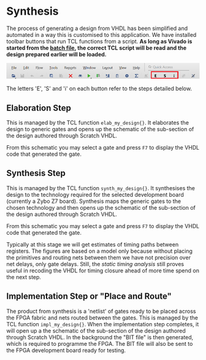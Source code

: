 # Synthesis

The process of generating a design from VHDL has been simplified and automated in a way this is customised to this application. We have installed toolbar buttons that run TCL functions from a script. **As long as Vivado is started from the [batch file](../design/run_vivado.bat), the correct TCL script will be read and the design prepared earlier will be loaded.**

![Vivado toolbar with custom buttons](./images/vivado/Toolbar.png)

The letters 'E', 'S' and 'i' on each button refer to the steps detailed below.

## Elaboration Step

This is managed by the TCL function `elab_my_design{}`. It elaborates the design to generic gates and opens up the schematic of the sub-section of the design authored through Scratch VHDL.

From this schematic you may select a gate and press `F7` to display the VHDL code that generated the gate.

## Synthesis Step

This is managed by the TCL function `synth_my_design{}`. It synthesises the design to the technology required for the selected development board (currently a Zybo Z7 board). Synthesis maps the generic gates to the chosen technology and then opens up the schematic of the sub-section of the design authored through Scratch VHDL.

From this schematic you may select a gate and press `F7` to display the VHDL code that generated the gate.

Typically at this stage we will get estimates of timing paths between registers. The figures are based on a model only because without placing the primitives and routing nets between them we have not precision over net delays, only gate delays. Still, the _static timing analysis_ still proves useful in recoding the VHDL for timing closure ahead of more time spend on the next step.

## Implementation Step or "Place and Route"

The product from synthesis is a 'netlist' of gates ready to be placed across the FPGA fabric and nets routed between the gates. This is managed by the TCL function `impl_my_design{}`. When the implementation step completes, it will open up a the schematic of the sub-section of the design authored through Scratch VHDL. In the background the "BIT file" is then generated, which is required to programme the FPGA. The BIT file will also be sent to the FPGA development board ready for testing.
